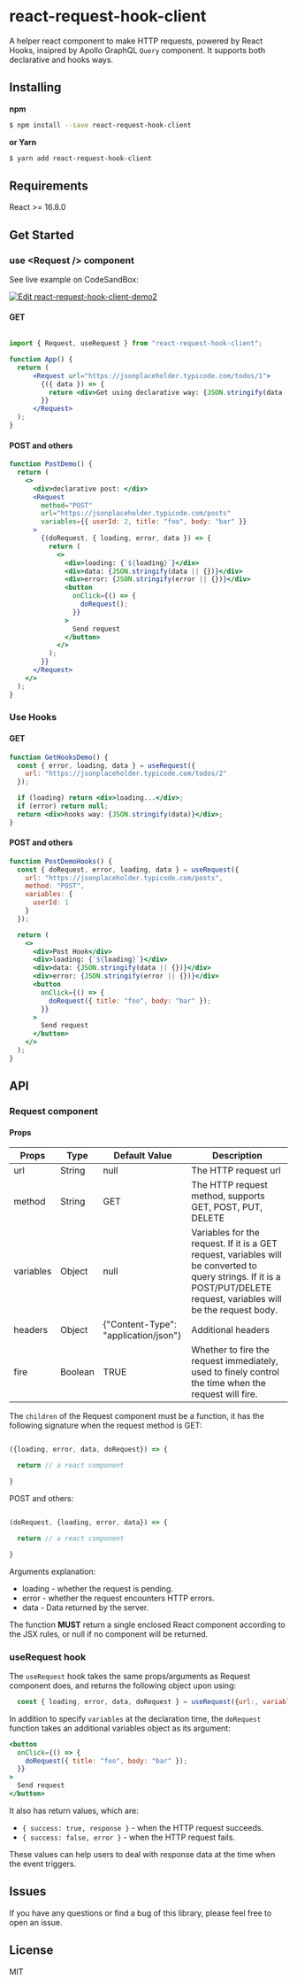 
# react-request-hook-client

A helper react component to make HTTP requests, powered by React Hooks, insipred by Apollo GraphQL `Query` component. It supports both declarative and hooks ways.

## Installing

**npm**

```bash
$ npm install --save react-request-hook-client
```

**or Yarn**
```bash
$ yarn add react-request-hook-client
```

## Requirements

React >= 16.8.0

## Get Started

### use &lt;Request /&gt; component

See live example on CodeSandBox:

[![Edit react-request-hook-client-demo2](https://codesandbox.io/static/img/play-codesandbox.svg)](https://codesandbox.io/s/react-request-hook-client-demo2-oscn2?fontsize=14)

#### GET

```jsx

import { Request, useRequest } from "react-request-hook-client";

function App() {
  return (
      <Request url="https://jsonplaceholder.typicode.com/todos/1">
        {({ data }) => {
          return <div>Get using declarative way: {JSON.stringify(data || {})}</div>;
        }}
      </Request>
  );
}

```

#### POST and others

```jsx
function PostDemo() {
  return (
    <>
      <div>declarative post: </div>
      <Request
        method="POST"
        url="https://jsonplaceholder.typicode.com/posts"
        variables={{ userId: 2, title: "foo", body: "bar" }}
      >
        {(doRequest, { loading, error, data }) => {
          return (
            <>
              <div>loading: {`${loading}`}</div>
              <div>data: {JSON.stringify(data || {})}</div>
              <div>error: {JSON.stringify(error || {})}</div>
              <button
                onClick={() => {
                  doRequest();
                }}
              >
                Send request
              </button>
            </>
          );
        }}
      </Request>
    </>
  );
}
```

### Use Hooks

#### GET

```jsx
function GetHooksDemo() {
  const { error, loading, data } = useRequest({
    url: "https://jsonplaceholder.typicode.com/todos/2"
  });

  if (loading) return <div>loading...</div>;
  if (error) return null;
  return <div>hooks way: {JSON.stringify(data)}</div>;
}

```

#### POST and others

```jsx
function PostDemoHooks() {
  const { doRequest, error, loading, data } = useRequest({
    url: "https://jsonplaceholder.typicode.com/posts",
    method: "POST",
    variables: {
      userId: 1
    }
  });

  return (
    <>
      <div>Post Hook</div>
      <div>loading: {`${loading}`}</div>
      <div>data: {JSON.stringify(data || {})}</div>
      <div>error: {JSON.stringify(error || {})}</div>
      <button
        onClick={() => {
          doRequest({ title: "foo", body: "bar" });
        }}
      >
        Send request
      </button>
    </>
  );
}
```

## API

### Request component

#### Props


| Props     | Type    | Default Value                        | Description                                                                                                                                                              |
|-----------|---------|--------------------------------------|--------------------------------------------------------------------------------------------------------------------------------------------------------------------------|
| url       | String  | null                                 | The HTTP request url                                                                                                                                                     |
| method    | String  | GET                                  | The HTTP request method, supports GET, POST, PUT, DELETE                                                                                                                 |
| variables | Object  | null                                 | Variables for the request. If it is a GET request, variables will be converted to query strings. If it is a POST/PUT/DELETE request, variables will be the request body. |
| headers   | Object  | {"Content-Type": "application/json"} | Additional headers                                                                                                                                                       |
| fire      | Boolean | TRUE                                 | Whether to fire the request immediately, used to finely control the time when the request will fire.                                                                     |


The `children` of the Request component must be a function, it has the following signature when the request method is GET:

```javascript

({loading, error, data, doRequest}) => {

  return // a react component

}
```

POST and others:

```javascript

(doRequest, {loading, error, data}) => {

  return // a react component

}
```

Arguments explanation:

- loading - whether the request is pending.
- error - whether the request encounters HTTP errors.
- data - Data returned by the server.

The function **MUST** return a single enclosed React component according to the JSX rules, or null if no component will be returned.


### useRequest hook

The `useRequest` hook takes the same props/arguments as Request component does, and returns the following object upon using:

```javascript
  const { loading, error, data, doRequest } = useRequest({url:, variables:, ...})
```

In addition to specify `variables` at the declaration time, the `doRequest` function takes an additional variables object as its argument:

```jsx
<button
  onClick={() => {
    doRequest({ title: "foo", body: "bar" });
  }}
>
  Send request
</button>
```

It also has return values, which are:

- `{ success: true, response }` - when the HTTP request succeeds.
- `{ success: false, error }` - when the HTTP request fails.

These values can help users to deal with response data at the time when the event triggers.

## Issues

If you have any questions or find a bug of this library, please feel free to open an issue.

## License

MIT